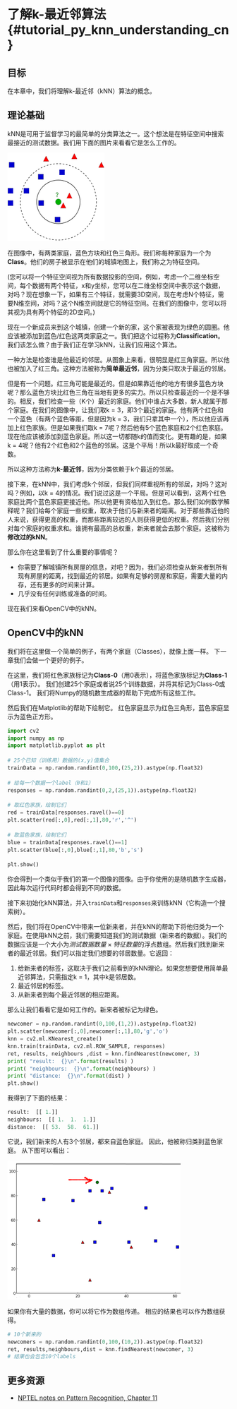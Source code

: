 # 了解k-最近邻算法{#tutorial_py_knn_understanding_cn}

## 目标

在本章中，我们将理解k-最近邻（kNN）算法的概念。

## 理论基础

kNN是可用于监督学习的最简单的分类算法之一。这个想法是在特征空间中搜索最接近的测试数据。我们用下面的图片来看看它是怎么工作的。

![image](images/knn_theory.png)

在图像中，有两类家庭，蓝色方块和红色三角形。我们称每种家庭为一个为**Class**。他们的房子被显示在他们的城镇地图上，我们称之为特征空间。

 (您可以将一个特征空间视为所有数据投影的空间，例如，考虑一个二维坐标空间，每个数据有两个特征，x和y坐标，您可以在二维坐标空间中表示这个数据，对吗？现在想象一下，如果有三个特征，就需要3D空间，现在考虑N个特征，需要N维空间，对吗？这个N维空间就是它的特征空间。在我们的图像中，您可以将其视为具有两个特征的2D空间。)

现在一个新成员来到这个城镇，创建一个新的家，这个家被表现为绿色的圆圈。他应该被添加到蓝色/红色这两类家庭之一。我们把这个过程称为**Classification**。我们该怎么做？由于我们正在学习kNN，让我们应用这个算法。

一种方法是检查谁是他最近的邻居。从图象上来看，很明显是红三角家庭。所以他也被加入了红三角。这种方法被称为**简单最近邻**，因为分类只取决于最近的邻居。

但是有一个问题。红三角可能是最近的。但是如果靠近他的地方有很多蓝色方块呢？那么蓝色方块比红色三角在当地有更多的实力。所以只检查最近的一个是不够的。相反，我们检查一些（K个）最近的家庭。他们中谁占大多数，新人就属于那个家庭。在我们的图像中，让我们取k = 3，即3个最近的家庭。他有两个红色和一个蓝色（有两个蓝色等距，但是因为k = 3，我们只拿其中一个），所以他应该再加上红色家族。但是如果我们取k = 7呢？然后他有5个蓝色家庭和2个红色家庭。现在他应该被添加到蓝色家庭。所以这一切都随k的值而变化。更有趣的是，如果k = 4呢？他有2个红色和2个蓝色的邻居。这是个平局！所以k最好取成一个奇数。

所以这种方法称为**k-最近邻**，因为分类依赖于k个最近的邻居。

接下来，在kNN中，我们考虑k个邻居，但我们同样重视所有的邻居，对吗？这对吗？例如，以k = 4的情况。我们说过这是一个平局。但是可以看到，这两个红色家庭比两个蓝色家庭更接近他。所以他更有资格加入到红色。那么我们如何数学解释呢？我们给每个家庭一些权重，取决于他们与新来者的距离。对于那些靠近他的人来说，获得更高的权重，而那些距离较远的人则获得更低的权重。然后我们分别对每个家庭的权重求和。谁拥有最高的总权重，新来者就会去那个家庭。这被称为**修改过的kNN**。

那么你在这里看到了什么重要的事情呢？

- 你需要了解城镇所有房屋的信息，对吧？因为，我们必须检查从新来者到所有现有房屋的距离，找到最近的邻居。如果有足够的房屋和家庭，需要大量的内存，还有更多的时间来计算。
- 几乎没有任何训练或准备的时间。

现在我们来看OpenCV中的kNN。

## OpenCV中的kNN

我们将在这里做一个简单的例子，有两个家庭（Classes），就像上面一样。 下一章我们会做一个更好的例子。

在这里，我们将红色家族标记为**Class-0**（用0表示），将蓝色家族标记为**Class-1**（用1表示）。 我们创建25个家庭或者说25个训练数据，并将其标记为Class-0或Class-1。 我们将Numpy的随机数生成器的帮助下完成所有这些工作。

然后我们在Matplotlib的帮助下绘制它。 红色家庭显示为红色三角形，蓝色家庭显示为蓝色正方形。

```python
import cv2
import numpy as np
import matplotlib.pyplot as plt

# 25个已知（训练用）数据的(x,y)值集合
trainData = np.random.randint(0,100,(25,2)).astype(np.float32)

# 给每一个数据一个label（0和1）
responses = np.random.randint(0,2,(25,1)).astype(np.float32)

# 取红色家族，绘制它们
red = trainData[responses.ravel()==0]
plt.scatter(red[:,0],red[:,1],80,'r','^')

# 取蓝色家族，绘制它们
blue = trainData[responses.ravel()==1]
plt.scatter(blue[:,0],blue[:,1],80,'b','s')

plt.show()
```

你会得到一个类似于我们的第一个图像的图像。由于你使用的是随机数字生成器，因此每次运行代码时都会得到不同的数据。

接下来初始化kNN算法，并入`trainData`和`responses`来训练kNN（它构造一个搜索树）。

然后，我们将在OpenCV中带来一位新来者，并在kNN的帮助下将他归类为一个家庭。在使用kNN之前，我们需要知道我们的测试数据（新来者的数据）。我们的数据应该是一个大小为$测试数据数量 \times 特征数量$的浮点数组。然后我们找到新来者的最近邻居。我们可以指定我们想要的邻居数量。它返回：

1. 给新来者的标签，这取决于我们之前看到的kNN理论。如果您想要使用简单最近邻算法，只需指定k = 1，其中k是邻居数。
2. 最近邻居的标签。
3. 从新来者到每个最近邻居的相应距离。

那么让我们看看它是如何工作的。新来者被标记为绿色。

```python
newcomer = np.random.randint(0,100,(1,2)).astype(np.float32)
plt.scatter(newcomer[:,0],newcomer[:,1],80,'g','o')
knn = cv2.ml.KNearest_create()
knn.train(trainData, cv2.ml.ROW_SAMPLE, responses)
ret, results, neighbours ,dist = knn.findNearest(newcomer, 3)
print( "result:  {}\n".format(results) )
print( "neighbours:  {}\n".format(neighbours) )
print( "distance:  {}\n".format(dist) )
plt.show()
```

我得到了下面的结果：

```python
result:  [[ 1.]]
neighbours:  [[ 1.  1.  1.]]
distance:  [[ 53.  58.  61.]]
```

它说，我们新来的人有3个邻居，都来自蓝色家庭。 因此，他被称归类到蓝色家庭。 从下图可以看出：

![image](images/knn_simple.png)

如果你有大量的数据，你可以将它作为数组传递。 相应的结果也可以作为数组获得。

```python
# 10个新来的
newcomers = np.random.randint(0,100,(10,2)).astype(np.float32)
ret, results,neighbours,dist = knn.findNearest(newcomer, 3)
# 结果也会包含10个labels
```

## 更多资源

- [NPTEL notes on Pattern Recognition, Chapter 11](http://www.nptel.iitm.ac.in/courses/106108057/12)